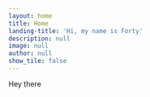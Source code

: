 ```yaml
---
layout: home
title: Home
landing-title: 'Hi, my name is Forty'
description: null
image: null
author: null
show_tile: false
---
```


Hey there
